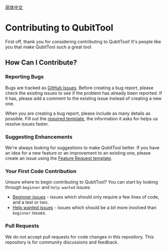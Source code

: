 [简体中文](./CONTRIBUTING.zh-CN.md)

# Contributing to QubitTool

First off, thank you for considering contributing to QubitTool! It's people like you that make QubitTool such a great tool.

## How Can I Contribute?

### Reporting Bugs

Bugs are tracked as [GitHub Issues](https://github.com/qubittool/qubittool/issues). Before creating a bug report, please check the existing issues to see if the problem has already been reported. If it has, please add a comment to the existing issue instead of creating a new one.

When you are creating a bug report, please include as many details as possible. Fill out the [required template](https://github.com/qubittool/qubittool/issues/new?template=bug_report.md), the information it asks for helps us resolve issues faster.

### Suggesting Enhancements

We're always looking for suggestions to make QubitTool better. If you have an idea for a new feature or an improvement to an existing one, please create an issue using the [Feature Request template](https://github.com/qubittool/qubittool/issues/new?template=feature_request.md).

### Your First Code Contribution

Unsure where to begin contributing to QubitTool? You can start by looking through `beginner` and `help-wanted` issues:

*   [Beginner issues][beginner] - issues which should only require a few lines of code, and a test or two.
*   [Help wanted issues][help-wanted] - issues which should be a bit more involved than `beginner` issues.

[beginner]: https://github.com/qubittool/qubittool/labels/beginner
[help-wanted]: https://github.com/qubittool/qubittool/labels/help-wanted

### Pull Requests

We do not accept pull requests for code changes in this repository. This repository is for community discussions and feedback.